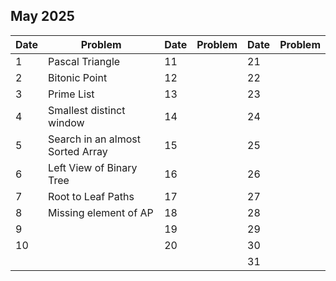 ## May 2025

| Date | Problem                          | Date | Problem | Date | Problem |
| ---- | -------------------------------- | ---- | ------- | ---- | ------- |
| 1    | Pascal Triangle                  | 11   |         | 21   |         |
| 2    | Bitonic Point                    | 12   |         | 22   |         |
| 3    | Prime List                       | 13   |         | 23   |         |
| 4    | Smallest distinct window         | 14   |         | 24   |         |
| 5    | Search in an almost Sorted Array | 15   |         | 25   |         |
| 6    | Left View of Binary Tree         | 16   |         | 26   |         |
| 7    | Root to Leaf Paths               | 17   |         | 27   |         |
| 8    | Missing element of AP            | 18   |         | 28   |         |
| 9    |                                  | 19   |         | 29   |         |
| 10   |                                  | 20   |         | 30   |         |
|      |                                  |      |         | 31   |         |
